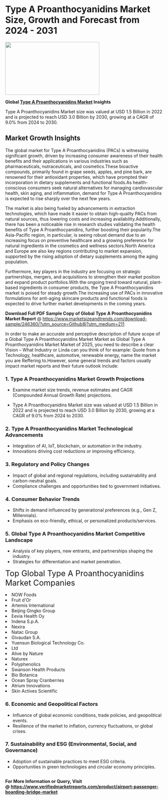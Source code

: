 <H1>Type A Proanthocyanidins Market Size, Growth and Forecast from 2024 - 2031</H1><img class="aligncenter size-medium wp-image-584254" src="https://thirdeyenews.in/wp-content/uploads/2024/09/Global-Market-Research-300x168.jpeg" alt="" width="300" height="168" /><p><strong>Global&nbsp;<a href="https://www.marketsizeandtrends.com/download-sample/246360/?utm_source=Github8j?utm_medium=211">Type A Proanthocyanidins Market</a> Insights</strong></p><p>Type A Proanthocyanidins Market size was valued at USD 1.5 Billion in 2022 and is projected to reach USD 3.0 Billion by 2030, growing at a CAGR of 9.0% from 2024 to 2030.</p><p><h2>Market Growth Insights</h2> <p>The global market for Type A Proanthocyanidins (PACs) is witnessing significant growth, driven by increasing consumer awareness of their health benefits and their applications in various industries such as pharmaceuticals, nutraceuticals, and cosmetics.These bioactive compounds, primarily found in grape seeds, apples, and pine bark, are renowned for their antioxidant properties, which have prompted their incorporation in dietary supplements and functional foods.As health-conscious consumers seek natural alternatives for managing cardiovascular health, skin aging, and inflammation, demand for Type A Proanthocyanidins is expected to rise sharply over the next few years.</p> <p>The market is also being fueled by advancements in extraction technologies, which have made it easier to obtain high-quality PACs from natural sources, thus lowering costs and increasing availability.Additionally, there has been a noticeable rise in research studies validating the health benefits of Type A Proanthocyanidins, further boosting their popularity.The Asia-Pacific region, in particular, is seeing robust demand due to an increasing focus on preventive healthcare and a growing preference for natural ingredients in the cosmetics and wellness sectors.North America and Europe are also key regions contributing to market expansion, supported by the rising adoption of dietary supplements among the aging population.</p> <p>Furthermore, key players in the industry are focusing on strategic partnerships, mergers, and acquisitions to strengthen their market position and expand product portfolios.With the ongoing trend toward natural, plant-based ingredients in consumer products, the Type A Proanthocyanidins market is poised for steady growth.The increasing use of PACs in innovative formulations for anti-aging skincare products and functional foods is expected to drive further market developments in the coming years.</p> <p><span class=""><strong>Download Full PDF Sample Copy of Global Type A Proanthocyanidins Market Report</strong> @ <a href="https://www.marketsizeandtrends.com/download-sample/246360/?utm_source=Github8j?utm_medium=211" target="_blank">https://www.marketsizeandtrends.com/download-sample/246360/?utm_source=Github8j?utm_medium=211</a></span></p><p>In order to make an accurate and perceptive description of future scope of a Global&nbsp;Type A Proanthocyanidins Market Market as Global&nbsp;Type A Proanthocyanidins Market Market of 2025, you need to describe a clear Vision &ndash; What Industry or Linda can you think of for example: Quote from a Technology, healthcare, automotive, renewable energy, name the market you are Reffering to.However, some general trends and factors usually impact market reports and their future outlook include:</p><h3>1.&nbsp;<strong>Type A Proanthocyanidins Market Growth Projections</strong></h3><ul><li>Examine market size trends, revenue estimates and CAGR (Compounded Annual Growth Rate) projections.</li><li><p>Type A Proanthocyanidins Market size was valued at USD 1.5 Billion in 2022 and is projected to reach USD 3.0 Billion by 2030, growing at a CAGR of 9.0% from 2024 to 2030.</p></li></ul><h3>2.&nbsp;<strong>Type A Proanthocyanidins Market Technological Advancements</strong></h3><ul><li>Integration of AI, IoT, blockchain, or automation in the industry.</li><li>Innovations driving cost reductions or improving efficiency.</li></ul><h3>3.&nbsp;<strong>Regulatory and Policy Changes</strong></h3><ul><li>Impact of global and regional regulations, including sustainability and carbon-neutral goals.</li><li>Compliance challenges and opportunities tied to government initiatives.</li></ul><h3>4.&nbsp;<strong>Consumer Behavior Trends</strong></h3><ul><li>Shifts in demand influenced by generational preferences (e.g., Gen Z, Millennials).</li><li>Emphasis on eco-friendly, ethical, or personalized products/services.</li></ul><h3>5.&nbsp;<strong>Global Type A Proanthocyanidins Market Competitive Landscape</strong></h3><ul><li>Analysis of key players, new entrants, and partnerships shaping the industry.</li><li>Strategies for differentiation and market penetration.</li></ul><p data-pm-slice="1 1 []"><span style="color: inherit; font-family: inherit; font-size: 25px;">Top Global Type A Proanthocyanidins Market Companies</span></p><div class="" data-test-id=""><p><li>NOW Foods</li><li> Fruit d'Or</li><li> Artemis International</li><li> Beijing Gingko Group</li><li> Eevia Health Oy</li><li> Indena S.p.A.</li><li> Nexira</li><li> Natac Group</li><li> Givaudan S.A.</li><li> Yuensun Biological Technology Co.</li><li> Ltd</li><li> Alive by Nature</li><li> Naturex</li><li> Polyphenolics</li><li> Swanson Health Products</li><li> Bio Botanica</li><li> Ocean Spray Cranberries</li><li> Atrium Innovations</li><li> Skin Actives Scientific</li></p></div><h3>6.&nbsp;<strong>Economic and Geopolitical Factors</strong></h3><ul><li>Influence of global economic conditions, trade policies, and geopolitical events.</li><li>Resilience of the market to inflation, currency fluctuations, or global crises.</li></ul><h3>7.&nbsp;<strong>Sustainability and ESG (Environmental, Social, and Governance)</strong></h3><ul><li>Adoption of sustainable practices to meet ESG criteria.</li><li>Opportunities in green technologies and circular economy principles.</li></ul><h2><strong style="font-size: 14px;">For More Information or Query, Visit @&nbsp;</strong><a style="background-color: #ffffff; font-size: 14px;" href="https://www.marketsizeandtrends.com/report/type-a-proanthocyanidins-market/" target="_blank">https://www.verifiedmarketreports.com/product/airport-passenger-boarding-bridge-market</a></h2>